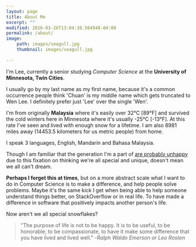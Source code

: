 ```yaml
---
layout: page
title: About Me
excerpt: ""
modified: 2016-03-26T13:04:38.564948-04:00
permalink: /about/
image:
    path: images/seagull.jpg
    thumbnail: images/seagull.jpg
  
---
```


I'm Lee, currently a senior studying *Computer Science* at the **University of Minnesota, Twin Cities**. 

I usually go by my last name as my first name, because it's a common occurrence people think 'Chuan' is my middle name which gets truncated to Wen Lee. I definitely prefer just 'Lee' over the single 'Wen'. 

I'm from originally **Malaysia** where it's easily over 32°C [89°F] and survived the cold winters here in Minnesota where it's usually -25°C [-13°F]. At this rate I've seen and lived with enough snow for a lifetime. I am also 8981 miles away (14453.5 kilometers for us metric people) from home.

I speak 3 languages, English, Mandarin and Bahasa Malaysia.

Though I am familiar that the generation I'm a part of [are probably unhappy](http://waitbutwhy.com/2013/09/why-generation-y-yuppies-are-unhappy.html) due to this fixation on thinking we're all special and unique, doesn't mean we all can't dream.  

**Perhaps I forget this at times**, but on a more abstract scale what I want to do in Computer Science is to make a difference, and help people solve problems. Maybe it's the same kick I get when being able to help someone understand things better, on StackOverflow or in real life. To have made a difference in software that positively impacts another person's life.

Now aren't we all special snowflakes?

> "The purpose of life is not to be happy. It is to be useful, to be honorable, to be compassionate, to have it make some difference that you have lived and lived well." -*Ralph Waldo Emerson or Leo Rosten*
